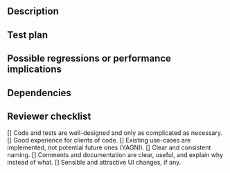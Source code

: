 <!-- prettier-ignore-start -->
## Description
<!-- Implementation and architectural changes introduced. For examples, see https://github.com/google/eng-practices/blob/master/review/developer/cl-descriptions.md -->

## Test plan
<!-- How to test changes. -->

## Possible regressions or performance implications
<!-- Impacts on other features or performance. -->

## Dependencies
<!-- Links to dependent PRs or tickets. -->

## Reviewer checklist
<!-- See https://github.com/google/eng-practices/blob/master/review/reviewer/looking-for.md -->

[] Code and tests are well-designed and only as complicated as necessary.
[] Good experience for clients of code.
[] Existing use-cases are implemented, not potential future ones (YAGNI).
[] Clear and consistent naming.
[] Comments and documentation are clear, useful, and explain why instead of what.
[] Sensible and attractive UI changes, if any.

<!-- prettier-ignore-end -->
